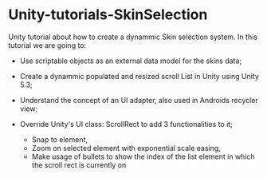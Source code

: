 # Unity-tutorials-SkinSelection

Unity tutorial about how to create a dynammic Skin selection system. 
In this tutorial we are going to:
  
  - Use scriptable objects as an external data model for the skins data;
  
  - Create a dynammic populated and resized scroll List in Unity using Unity 5.3;
  
  - Understand the concept of an UI adapter, also used in Androids recycler view;
  
  - Override Unity's UI class: ScrollRect to add 3 functionalities to it;
    - Snap to element,
    - Zoom on selected element with exponential scale easing,
    - Make usage of bullets to show the index of the list element in which the scroll rect is currently on
